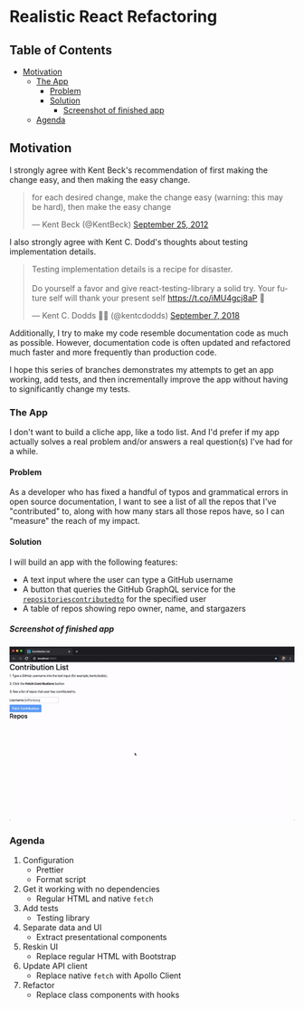 # Realistic React Refactoring

## Table of Contents

- [Motivation](#motivation)
  * [The App](#the-app)
    + [Problem](#problem)
    + [Solution](#solution)
      * [Screenshot of finished app](#screenshot-of-finished-app)
  * [Agenda](#agenda)


## Motivation

I strongly agree with Kent Beck's recommendation of first making the change easy, and then making the easy change.

<blockquote class="twitter-tweet"><p lang="en" dir="ltr">for each desired change, make the change easy (warning: this may be hard), then make the easy change</p>&mdash; Kent Beck (@KentBeck) <a href="https://twitter.com/KentBeck/status/250733358307500032?ref_src=twsrc%5Etfw">September 25, 2012</a></blockquote>

I also strongly agree with Kent C. Dodd's thoughts about testing implementation details.

<blockquote class="twitter-tweet"><p lang="en" dir="ltr">Testing implementation details is a recipe for disaster.<br><br>Do yourself a favor and give react-testing-library a solid try. Your future self will thank your present self <a href="https://t.co/iMU4gcj8aP">https://t.co/iMU4gcj8aP</a> 🐐</p>&mdash; Kent C. Dodds 🧑‍🚀 (@kentcdodds) <a href="https://twitter.com/kentcdodds/status/1037855652985495552?ref_src=twsrc%5Etfw">September 7, 2018</a></blockquote>

Additionally, I try to make my code resemble documentation code as much as possible. However, documentation code is often updated and refactored much faster and more frequently than production code.

I hope this series of branches demonstrates my attempts to get an app working, add tests, and then incrementally improve the app without having to significantly change my tests.

### The App

I don't want to build a cliche app, like a todo list. And I'd prefer if my app actually solves a real problem and/or answers a real question(s) I've had for a while.

#### Problem

As a developer who has fixed a handful of typos and grammatical errors in open source documentation, I want to see a list of all the repos that I've "contributed" to, along with how many stars all those repos have, so I can "measure" the reach of my impact.

#### Solution

I will build an app with the following features:

- A text input where the user can type a GitHub username
- A button that queries the GitHub GraphQL service for the [`repositoriescontributedto`](https://developer.github.com/v4/object/user/#repositoriescontributedto) for the specified user
- A table of repos showing repo owner, name, and stargazers

##### Screenshot of finished app

![screen recording of app]('./../contribution-list.gif)

### Agenda

1. Configuration
   - Prettier
   - Format script
1. Get it working with no dependencies
   - Regular HTML and native `fetch`
1. Add tests
   - Testing library
1. Separate data and UI
   - Extract presentational components
1. Reskin UI
   - Replace regular HTML with Bootstrap
1. Update API client
   - Replace native `fetch` with Apollo Client
1. Refactor
   - Replace class components with hooks
